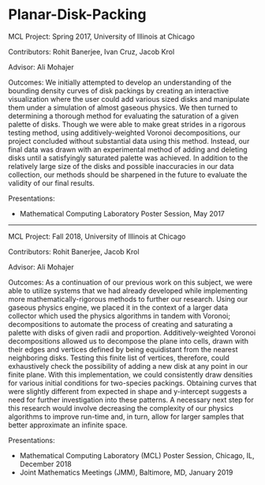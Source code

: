 # Planar-Disk-Packing

MCL Project: Spring 2017, University of Illinois at Chicago

Contributors: Rohit Banerjee, Ivan Cruz, Jacob Krol

Advisor: Ali Mohajer

Outcomes: We initially attempted to develop an understanding of the bounding density curves of disk packings by creating an interactive visualization where the user could add various sized disks and manipulate them under a simulation of almost gaseous physics. We then turned to determining a thorough method for evaluating the saturation of a given palette of disks. Though we were able to make great strides in a rigorous testing method, using additively-weighted Voronoi decompositions, our project concluded without substantial data using this method. Instead, our final data was drawn with an experimental method of adding and deleting disks until a satisfyingly saturated palette was achieved. In addition to the relatively large size of the disks and possible inaccuracies in our data collection, our methods should be sharpened in the future to evaluate the validity of our final results.

Presentations:
* Mathematical Computing Laboratory Poster Session, May 2017

- - - -

MCL Project: Fall 2018, University of Illinois at Chicago

Contributors: Rohit Banerjee, Jacob Krol

Advisor: Ali Mohajer

Outcomes: As a continuation of our previous work on this subject, we were able to utilize systems that we had already developed while implementing more mathematically-rigorous methods to further our research. Using our gaseous physics engine, we placed it in the context of a larger data collector which used the physics algorithms in tandem with Voronoi; decompositions to automate the process of creating and saturating a palette with disks of given radii and proportion. Additively-weighted Voronoi decompositions allowed us to decompose the plane into cells, drawn with their edges and vertices defined by being equidistant from the nearest neighboring disks. Testing this finite list of vertices, therefore, could exhaustively check the possibility of adding a new disk at any point in our finite plane. With this implementation, we could consistently draw densities for various initial conditions for two-species packings. Obtaining curves that were slightly different from expected in shape and y-intercept suggests a need for further investigation into these patterns. A necessary next step for this research would involve decreasing the complexity of our physics algorithms to improve run-time and, in turn, allow for larger samples that better approximate an infinite space.

Presentations:
* Mathematical Computing Laboratory (MCL) Poster Session, Chicago, IL, December 2018
* Joint Mathematics Meetings (JMM), Baltimore, MD, January 2019
